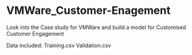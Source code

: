 # VMWare_Customer-Enagement
Look into the Case study for VMWare and build a model for Customised Customer Engagement

Data included:
Training.csv
Validation.csv

